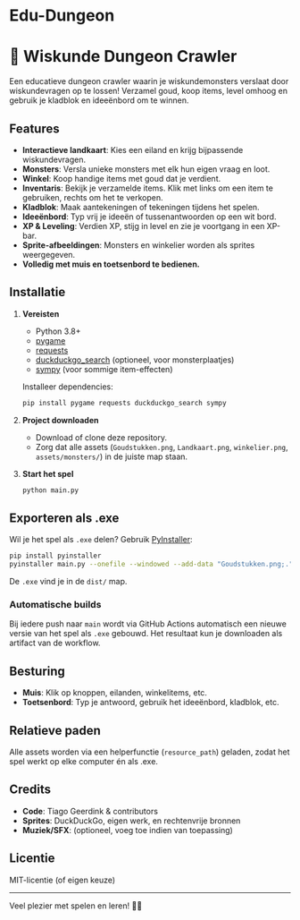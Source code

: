 ﻿# Edu-Dungeon
# 🧠 Wiskunde Dungeon Crawler

Een educatieve dungeon crawler waarin je wiskundemonsters verslaat door wiskundevragen op te lossen! Verzamel goud, koop items, level omhoog en gebruik je kladblok en ideeënbord om te winnen.

## Features

- **Interactieve landkaart**: Kies een eiland en krijg bijpassende wiskundevragen.
- **Monsters**: Versla unieke monsters met elk hun eigen vraag en loot.
- **Winkel**: Koop handige items met goud dat je verdient.
- **Inventaris**: Bekijk je verzamelde items. Klik met links om een item te
  gebruiken, rechts om het te verkopen.
- **Kladblok**: Maak aantekeningen of tekeningen tijdens het spelen.
- **Ideeënbord**: Typ vrij je ideeën of tussenantwoorden op een wit bord.
- **XP & Leveling**: Verdien XP, stijg in level en zie je voortgang in een XP-bar.
- **Sprite-afbeeldingen**: Monsters en winkelier worden als sprites weergegeven.
- **Volledig met muis en toetsenbord te bedienen.**

## Installatie

1. **Vereisten**
   - Python 3.8+
   - [pygame](https://www.pygame.org/)
   - [requests](https://pypi.org/project/requests/)
   - [duckduckgo_search](https://pypi.org/project/duckduckgo-search/) (optioneel, voor monsterplaatjes)
   - [sympy](https://pypi.org/project/sympy/) (voor sommige item-effecten)

   Installeer dependencies:
   ```bash
   pip install pygame requests duckduckgo_search sympy
   ```

2. **Project downloaden**
   - Download of clone deze repository.
   - Zorg dat alle assets (`Goudstukken.png`, `Landkaart.png`, `winkelier.png`, `assets/monsters/`) in de juiste map staan.

3. **Start het spel**
   ```bash
   python main.py
   ```

## Exporteren als .exe

Wil je het spel als `.exe` delen? Gebruik [PyInstaller](https://pyinstaller.org/):

```bash
pip install pyinstaller
pyinstaller main.py --onefile --windowed --add-data "Goudstukken.png;." --add-data "Landkaart.png;." --add-data "winkelier.png;." --add-data "assets;assets"
```
De `.exe` vind je in de `dist/` map.

### Automatische builds

Bij iedere push naar `main` wordt via GitHub Actions automatisch een nieuwe
versie van het spel als `.exe` gebouwd. Het resultaat kun je downloaden als
artifact van de workflow.

## Besturing

- **Muis**: Klik op knoppen, eilanden, winkelitems, etc.
- **Toetsenbord**: Typ je antwoord, gebruik het ideeënbord, kladblok, etc.

## Relatieve paden

Alle assets worden via een helperfunctie (`resource_path`) geladen, zodat het spel werkt op elke computer én als .exe.

## Credits

- **Code**: Tiago Geerdink & contributors
- **Sprites**: DuckDuckGo, eigen werk, en rechtenvrije bronnen
- **Muziek/SFX**: (optioneel, voeg toe indien van toepassing)

## Licentie

MIT-licentie (of eigen keuze)

---

Veel plezier met spelen en leren! 🎲🧠

